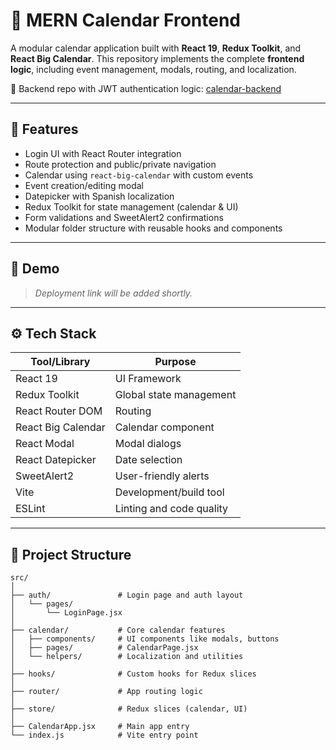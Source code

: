 # 📅 MERN Calendar Frontend

A modular calendar application built with **React 19**, **Redux Toolkit**, and **React Big Calendar**. This repository implements the complete **frontend logic**, including event management, modals, routing, and localization.

🔗 Backend repo with JWT authentication logic: [calendar-backend](https://github.com/SofiArz/calendar-backend)

---

## 🚀 Features

-  Login UI with React Router integration
-  Route protection and public/private navigation
-  Calendar using `react-big-calendar` with custom events
-  Event creation/editing modal
-  Datepicker with Spanish localization
-  Redux Toolkit for state management (calendar & UI)
-  Form validations and SweetAlert2 confirmations
-  Modular folder structure with reusable hooks and components

---

## 📸 Demo

> _Deployment link will be added shortly._

---

## ⚙️ Tech Stack

| Tool/Library           | Purpose                          |
|------------------------|----------------------------------|
| React 19               | UI Framework                     |
| Redux Toolkit          | Global state management          |
| React Router DOM       | Routing                          |
| React Big Calendar     | Calendar component               |
| React Modal            | Modal dialogs                    |
| React Datepicker       | Date selection                   |
| SweetAlert2            | User-friendly alerts             |
| Vite                   | Development/build tool           |
| ESLint                 | Linting and code quality         |

---

## 📁 Project Structure

```text
src/
│
├── auth/               # Login page and auth layout
│   └── pages/
│       └── LoginPage.jsx
│
├── calendar/           # Core calendar features
│   ├── components/     # UI components like modals, buttons
│   ├── pages/          # CalendarPage.jsx
│   └── helpers/        # Localization and utilities
│
├── hooks/              # Custom hooks for Redux slices
│
├── router/             # App routing logic
│
├── store/              # Redux slices (calendar, UI)
│
├── CalendarApp.jsx     # Main app entry
└── index.js            # Vite entry point
